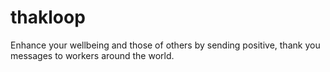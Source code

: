 # thakloop
Enhance your wellbeing and those of others by sending positive, thank you messages to workers around the world.
